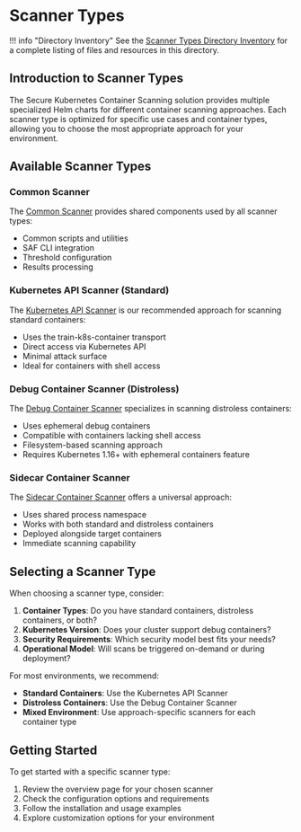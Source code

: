 # Scanner Types

!!! info "Directory Inventory"
    See the [Scanner Types Directory Inventory](inventory.md) for a complete listing of files and resources in this directory.

## Introduction to Scanner Types

The Secure Kubernetes Container Scanning solution provides multiple specialized Helm charts for different container scanning approaches. Each scanner type is optimized for specific use cases and container types, allowing you to choose the most appropriate approach for your environment.

## Available Scanner Types

### Common Scanner

The [Common Scanner](common-scanner.md) provides shared components used by all scanner types:

- Common scripts and utilities
- SAF CLI integration
- Threshold configuration
- Results processing

### Kubernetes API Scanner (Standard)

The [Kubernetes API Scanner](standard-scanner.md) is our recommended approach for scanning standard containers:

- Uses the train-k8s-container transport
- Direct access via Kubernetes API
- Minimal attack surface
- Ideal for containers with shell access

### Debug Container Scanner (Distroless)

The [Debug Container Scanner](distroless-scanner.md) specializes in scanning distroless containers:

- Uses ephemeral debug containers
- Compatible with containers lacking shell access
- Filesystem-based scanning approach
- Requires Kubernetes 1.16+ with ephemeral containers feature

### Sidecar Container Scanner

The [Sidecar Container Scanner](sidecar-scanner.md) offers a universal approach:

- Uses shared process namespace
- Works with both standard and distroless containers
- Deployed alongside target containers
- Immediate scanning capability

## Selecting a Scanner Type

When choosing a scanner type, consider:

1. **Container Types**: Do you have standard containers, distroless containers, or both?
2. **Kubernetes Version**: Does your cluster support debug containers?
3. **Security Requirements**: Which security model best fits your needs?
4. **Operational Model**: Will scans be triggered on-demand or during deployment?

For most environments, we recommend:

- **Standard Containers**: Use the Kubernetes API Scanner
- **Distroless Containers**: Use the Debug Container Scanner
- **Mixed Environment**: Use approach-specific scanners for each container type

## Getting Started

To get started with a specific scanner type:

1. Review the overview page for your chosen scanner
2. Check the configuration options and requirements
3. Follow the installation and usage examples
4. Explore customization options for your environment
